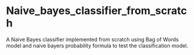 # Naive_bayes_classifier_from_scratch
A Naive Bayes classifier implemented from scratch using Bag of Words model and naive bayers probability formula to test the classification model.
